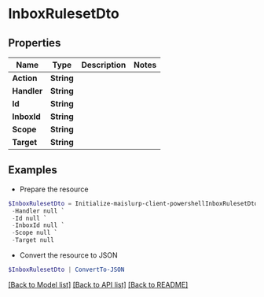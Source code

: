 # InboxRulesetDto
## Properties

Name | Type | Description | Notes
------------ | ------------- | ------------- | -------------
**Action** | **String** |  | 
**Handler** | **String** |  | 
**Id** | **String** |  | 
**InboxId** | **String** |  | 
**Scope** | **String** |  | 
**Target** | **String** |  | 

## Examples

- Prepare the resource
```powershell
$InboxRulesetDto = Initialize-maislurp-client-powershellInboxRulesetDto  -Action null `
 -Handler null `
 -Id null `
 -InboxId null `
 -Scope null `
 -Target null
```

- Convert the resource to JSON
```powershell
$InboxRulesetDto | ConvertTo-JSON
```

[[Back to Model list]](../README#documentation-for-models) [[Back to API list]](../README#documentation-for-api-endpoints) [[Back to README]](../README)


